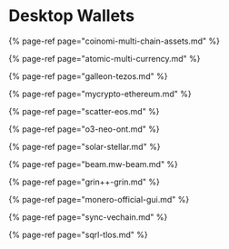 # Desktop Wallets

{% page-ref page="coinomi-multi-chain-assets.md" %}

{% page-ref page="atomic-multi-currency.md" %}

{% page-ref page="galleon-tezos.md" %}

{% page-ref page="mycrypto-ethereum.md" %}

{% page-ref page="scatter-eos.md" %}

{% page-ref page="o3-neo-ont.md" %}

{% page-ref page="solar-stellar.md" %}

{% page-ref page="beam.mw-beam.md" %}

{% page-ref page="grin++-grin.md" %}

{% page-ref page="monero-official-gui.md" %}

{% page-ref page="sync-vechain.md" %}

{% page-ref page="sqrl-tlos.md" %}




